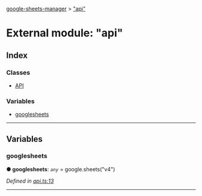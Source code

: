 [google-sheets-manager](../README.md) > ["api"](../modules/_api_.md)



# External module: "api"

## Index

### Classes

* [API](../classes/_api_.api.md)


### Variables

* [googlesheets](_api_.md#googlesheets)



---
## Variables
<a id="googlesheets"></a>

###  googlesheets

**●  googlesheets**:  *`any`*  =  google.sheets("v4")

*Defined in [api.ts:13](https://github.com/AbdelrahmanRamadan/google-sheets-manager/blob/06574e0/src/api.ts#L13)*





___


